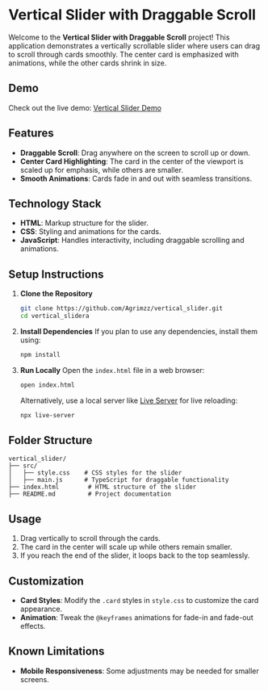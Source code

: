 # Vertical Slider with Draggable Scroll

Welcome to the **Vertical Slider with Draggable Scroll** project! This application demonstrates a vertically scrollable slider where users can drag to scroll through cards smoothly. The center card is emphasized with animations, while the other cards shrink in size.

## Demo
Check out the live demo: [Vertical Slider Demo](https://vertical-slider-lilac.vercel.app)

## Features
- **Draggable Scroll**: Drag anywhere on the screen to scroll up or down.
- **Center Card Highlighting**: The card in the center of the viewport is scaled up for emphasis, while others are smaller.
- **Smooth Animations**: Cards fade in and out with seamless transitions.
## Technology Stack
- **HTML**: Markup structure for the slider.
- **CSS**: Styling and animations for the cards.
- **JavaScript**: Handles interactivity, including draggable scrolling and animations.

## Setup Instructions

1. **Clone the Repository**
   ```bash
   git clone https://github.com/Agrimzz/vertical_slider.git
   cd vertical_slidera
   ```

2. **Install Dependencies**
   If you plan to use any dependencies, install them using:
   ```bash
   npm install
   ```

3. **Run Locally**
   Open the `index.html` file in a web browser:
   ```bash
   open index.html
   ```
   Alternatively, use a local server like [Live Server](https://marketplace.visualstudio.com/items?itemName=ritwickdey.LiveServer) for live reloading:
   ```bash
   npx live-server
   ```

## Folder Structure
```plaintext
vertical_slider/
├── src/
│   ├── style.css    # CSS styles for the slider
│   ├── main.js      # TypeScript for draggable functionality
├── index.html        # HTML structure of the slider
├── README.md         # Project documentation
```

## Usage
1. Drag vertically to scroll through the cards.
2. The card in the center will scale up while others remain smaller.
3. If you reach the end of the slider, it loops back to the top seamlessly.

## Customization
- **Card Styles**: Modify the `.card` styles in `style.css` to customize the card appearance.
- **Animation**: Tweak the `@keyframes` animations for fade-in and fade-out effects.

## Known Limitations
- **Mobile Responsiveness**: Some adjustments may be needed for smaller screens.




